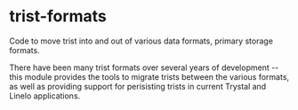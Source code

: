# trist-formats

Code to move trist into and out of various data formats, primary storage formats.

There have been many trist formats over several years of development -- this module provides the tools to 
migrate trists between the various formats, as well as providing support for perisisting trists in current
Trystal and Linelo applications.